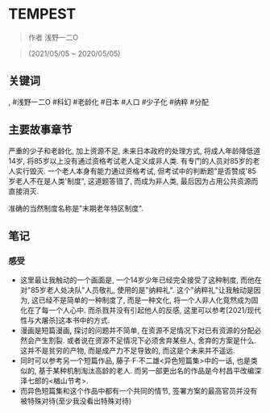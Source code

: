 # TEMPEST

> 作者 浅野一二O

> \(2021/05/05 \~ 2020/05/05\)

## 关键词
, #浅野一二O #科幻 #老龄化 #日本 #人口 #少子化 #纳粹 #分配

## 主要故事章节

严重的少子和老龄化, 加上资源不足, 未来日本政府的处理方式, 将成人年龄降低道14岁, 将85岁以上没有通过资格考试老人定义成非人类. 有专门的人员对85岁的老人实行毁灭. 一个老人本身有能力通过资格考试, 但考试中的判断题"是否赞成'85岁老人不在是人类'制度", 这道题答错了, 而成为非人类, 最后因为占用公共资源而直接消灭.

准确的当然制度名称是"末期老年特区制度".

## 笔记
### 感受

* 这里最让我触动的一个画面是, 一个14岁少年已经完全接受了这种制度, 而他在对"85岁老人处决队"人员敬礼, 使用的是"纳粹礼". 这个"纳粹礼"让我触动是因为, 这已经不是简单的一种制度了, 而是一种文化, 将一个人非人化竟然成为固化在了每一个人心中. 而杀戮并没有引起他人的反感, 这里可以参考[2021/现代性与大屠杀]这本书中的方式.
* 漫画是短篇漫画, 探讨的问题并不简单, 在资源不足情况下对已有资源的分配必然会产生割裂. 或者说在资源不足情况下必须舍弃某些人, 舍弃的方案是什么. 这并不是贫穷的产物, 而是成产力不足导致的, 而这是个未来并不遥远.
* 同时可以参考另一个短篇作品, 藤子·F·不二雄<异色短篇集\>中的一话, 也是类似的, 基于某种机制淘汰高龄的老人. 而另一部更出名的作品是今村昌平改编深泽七郎的<楢山节考\>.
* 而异色短篇集和这个作品中都有一个共同的情节, 签署方案的最高官员并没有被特殊对待\(至少我没看出特殊对待\)
